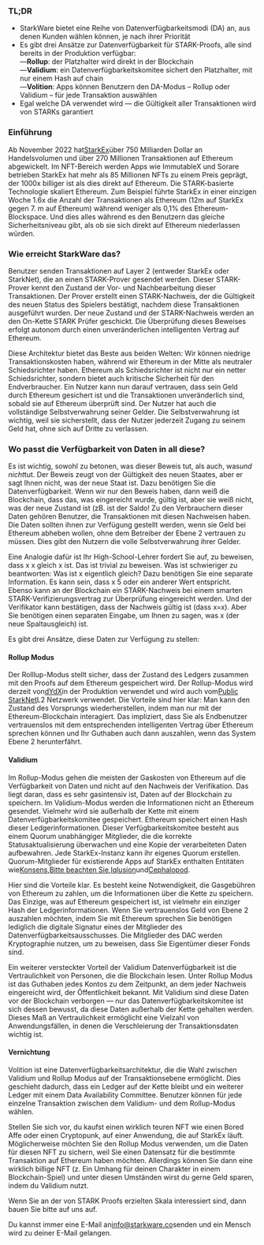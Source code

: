 ### TL;DR

* StarkWare bietet eine Reihe von Datenverfügbarkeitsmodi (DA) an, aus denen Kunden wählen können, je nach ihrer Priorität
* Es gibt drei Ansätze zur Datenverfügbarkeit für STARK-Proofs, alle sind bereits in der Produktion verfügbar:\
  —**Rollup**: der Platzhalter wird direkt in der Blockchain\
  —**Validium**: ein Datenverfügbarkeitskomitee sichert den Platzhalter, mit nur einem Hash auf chain\
  —**Volition**: Apps können Benutzern den DA-Modus – Rollup oder Validium – für jede Transaktion auswählen
* Egal welche DA verwendet wird — die Gültigkeit aller Transaktionen wird von STARKs garantiert

### Einführung

Ab November 2022 hat[StarkEx](https://starkware.co/starkex/)über 750 Milliarden Dollar an Handelsvolumen und über 270 Millionen Transaktionen auf Ethereum abgewickelt. Im NFT-Bereich werden Apps wie ImmutableX und Sorare betrieben StarkEx hat mehr als 85 Millionen NFTs zu einem Preis geprägt, der 1000x billiger ist als dies direkt auf Ethereum. Die STARK-basierte Technologie skaliert Ethereum. Zum Beispiel führte StarkEx in einer einzigen Woche 1.6x die Anzahl der Transaktionen als Ethereum (12m auf StarkEx gegen 7. m auf Ethereum) während weniger als 0,1% des Ethereum-Blockspace. Und dies alles während es den Benutzern das gleiche Sicherheitsniveau gibt, als ob sie sich direkt auf Ethereum niederlassen würden.

### Wie erreicht StarkWare das?

Benutzer senden Transaktionen auf Layer 2 (entweder StarkEx oder StarkNet), die an einen STARK-Prover gesendet werden. Dieser STARK-Prover kennt den Zustand der Vor- und Nachbearbeitung dieser Transaktionen. Der Prover erstellt einen STARK-Nachweis, der die Gültigkeit des neuen Status des Spielers bestätigt, nachdem diese Transaktionen ausgeführt wurden. Der neue Zustand und der STARK-Nachweis werden an den On-Kette STARK Prüfer geschickt. Die Überprüfung dieses Beweises erfolgt autonom durch einen unveränderlichen intelligenten Vertrag auf Ethereum.

Diese Architektur bietet das Beste aus beiden Welten: Wir können niedrige Transaktionskosten haben, während wir Ethereum in der Mitte als neutraler Schiedsrichter haben. Ethereum als Schiedsrichter ist nicht nur ein netter Schiedsrichter, sondern bietet auch kritische Sicherheit für den Endverbraucher. Ein Nutzer kann nun darauf vertrauen, dass sein Geld durch Ethereum gesichert ist und die Transaktionen unveränderlich sind, sobald sie auf Ethereum überprüft sind. Der Nutzer hat auch die vollständige Selbstverwahrung seiner Gelder. Die Selbstverwahrung ist wichtig, weil sie sicherstellt, dass der Nutzer jederzeit Zugang zu seinem Geld hat, ohne sich auf Dritte zu verlassen.

### Wo passt die Verfügbarkeit von Daten in all diese?

Es ist wichtig, sowohl zu betonen, was dieser Beweis tut, als auch, was*und nicht*tut. Der Beweis zeugt von der Gültigkeit des neuen Staates, aber er sagt Ihnen nicht, was der neue Staat ist. Dazu benötigen Sie die Datenverfügbarkeit. Wenn wir nur den Beweis haben, dann weiß die Blockchain, dass das, was eingereicht wurde, gültig ist, aber sie weiß nicht, was der neue Zustand ist (zB. ist der Saldo! Zu den Verbrauchern dieser Daten gehören Benutzer, die Transaktionen mit diesen Nachweisen haben. Die Daten sollten ihnen zur Verfügung gestellt werden, wenn sie Geld bei Ethereum abheben wollen, ohne dem Betreiber der Ebene 2 vertrauen zu müssen. Dies gibt den Nutzern die volle Selbstverwahrung ihrer Gelder.

Eine Analogie dafür ist Ihr High-School-Lehrer fordert Sie auf, zu beweisen, dass x x gleich x ist. Das ist trivial zu beweisen. Was ist schwieriger zu beantworten: Was ist x eigentlich gleich? Dazu benötigen Sie eine separate Information. Es kann sein, dass x 5 oder ein anderer Wert entspricht. Ebenso kann an der Blockchain ein STARK-Nachweis bei einem smarten STARK-Verifizierungsvertrag zur Überprüfung eingereicht werden. Und der Verifikator kann bestätigen, dass der Nachweis gültig ist (dass x=x). Aber Sie benötigen einen separaten Eingabe, um Ihnen zu sagen, was x (der neue Spaltausgleich) ist.

Es gibt drei Ansätze, diese Daten zur Verfügung zu stellen:

#### Rollup Modus

Der Rolllup-Modus stellt sicher, dass der Zustand des Ledgers zusammen mit den Proofs auf dem Ethereum gespeichert wird. Der Rollup-Modus wird derzeit von[dYdX](https://dydx.exchange/)in der Produktion verwendet und wird auch vom[Public StarkNet](http://starknet.io/)L2 Netzwerk verwendet. Die Vorteile sind hier klar: Man kann den Zustand des Vorsprungs wiederherstellen, indem man nur mit der Ethereum-Blockchain interagiert. Das impliziert, dass Sie als Endbenutzer vertrauenslos mit dem entsprechenden intelligenten Vertrag über Ethereum sprechen können und Ihr Guthaben auch dann auszahlen, wenn das System Ebene 2 herunterfährt.

#### Validium

Im Rollup-Modus gehen die meisten der Gaskosten von Ethereum auf die Verfügbarkeit von Daten und nicht auf den Nachweis der Verifikation. Das liegt daran, dass es sehr gasintensiv ist, Daten auf der Blockchain zu speichern. Im Validium-Modus werden die Informationen nicht an Ethereum gesendet. Vielmehr wird sie außerhalb der Kette mit einem Datenverfügbarkeitskomitee gespeichert. Ethereum speichert einen Hash dieser Ledgerinformationen. Dieser Verfügbarkeitskomitee besteht aus einem Quorum unabhängiger Mitglieder, die die korrekte Statusaktualisierung überwachen und eine Kopie der verarbeiteten Daten aufbewahren. Jede StarkEx-Instanz kann ihr eigenes Quorum erstellen. Quorum-Mitglieder für existierende Apps auf StarkEx enthalten Entitäten wie[Konsens](https://consensys.net/),[Bitte beachten Sie](https://nethermind.io/),[Iqlusion](https://iqlusion.io/)und[Cephalopod](https://cephalopod.equipment/).

Hier sind die Vorteile klar. Es besteht keine Notwendigkeit, die Gasgebühren von Ethereum zu zahlen, um die Informationen über die Kette zu speichern. Das Einzige, was auf Ethereum gespeichert ist, ist vielmehr ein einziger Hash der Ledgerinformationen. Wenn Sie vertrauenslos Geld von Ebene 2 auszahlen möchten, indem Sie mit Ethereum sprechen Sie benötigen lediglich die digitale Signatur eines der Mitglieder des Datenverfügbarkeitsausschusses. Die Mitglieder des DAC werden Kryptographie nutzen, um zu beweisen, dass Sie Eigentümer dieser Fonds sind.

Ein weiterer versteckter Vorteil der Validium Datenverfügbarkeit ist die Vertraulichkeit von Personen, die die Blockchain lesen. Unter Rollup Modus ist das Guthaben jedes Kontos zu dem Zeitpunkt, an dem jeder Nachweis eingereicht wird, der Öffentlichkeit bekannt. Mit Validium sind diese Daten vor der Blockchain verborgen — nur das Datenverfügbarkeitskomitee ist sich dessen bewusst, da diese Daten außerhalb der Kette gehalten werden. Dieses Maß an Vertraulichkeit ermöglicht eine Vielzahl von Anwendungsfällen, in denen die Verschleierung der Transaktionsdaten wichtig ist.

#### Vernichtung

Volition ist eine Datenverfügbarkeitsarchitektur, die die Wahl zwischen Validium und Rollup Modus auf der Transaktionsebene ermöglicht. Dies geschieht dadurch, dass ein Ledger auf der Kette bleibt und ein weiterer Ledger mit einem Data Availability Committee. Benutzer können für jede einzelne Transaktion zwischen dem Validium- und dem Rollup-Modus wählen.

Stellen Sie sich vor, du kaufst einen wirklich teuren NFT wie einen Bored Affe oder einen Cryptopunk, auf einer Anwendung, die auf StarkEx läuft. Möglicherweise möchten Sie den Rollup Modus verwenden, um die Daten für diesen NFT zu sichern, weil Sie einen Datensatz für die bestimmte Transaktion auf Ethereum haben möchten. Allerdings können Sie dann eine wirklich billige NFT (z. Ein Umhang für deinen Charakter in einem Blockchain-Spiel) und unter diesen Umständen wirst du gerne Geld sparen, indem du Validium nutzt.

Wenn Sie an der von STARK Proofs erzielten Skala interessiert sind, dann bauen Sie bitte auf uns auf.



Du kannst immer eine E-Mail an[info@starkware.co](mailto:info@starkware.co)senden und ein Mensch wird zu deiner E-Mail gelangen.